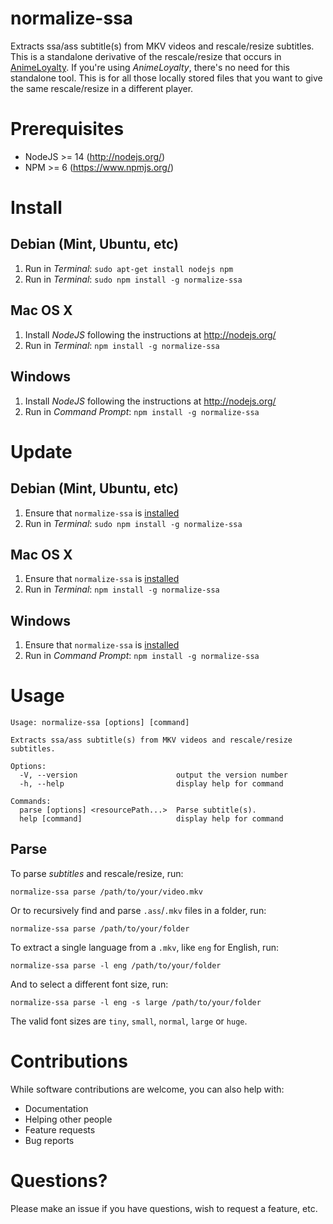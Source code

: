 # normalize-ssa

Extracts ssa/ass subtitle(s) from MKV videos and rescale/resize subtitles. This is a standalone derivative of the rescale/resize that occurs in [AnimeLoyalty](https://github.com/animeloyalty/animeloyalty). If you're using *AnimeLoyalty*, there's no need for this standalone tool. This is for all those locally stored files that you want to give the same rescale/resize in a different player.

# Prerequisites

* NodeJS >= 14 (http://nodejs.org/)
* NPM >= 6 (https://www.npmjs.org/)

# Install

## Debian (Mint, Ubuntu, etc)

1. Run in *Terminal*: `sudo apt-get install nodejs npm`
2. Run in *Terminal*: `sudo npm install -g normalize-ssa`

## Mac OS X

1. Install *NodeJS* following the instructions at http://nodejs.org/
2. Run in *Terminal*: `npm install -g normalize-ssa`

## Windows

1. Install *NodeJS* following the instructions at http://nodejs.org/
2. Run in *Command Prompt*: `npm install -g normalize-ssa`

# Update

## Debian (Mint, Ubuntu, etc)

1. Ensure that `normalize-ssa` is [installed](#Install)
2. Run in *Terminal*: `sudo npm install -g normalize-ssa`

## Mac OS X

1. Ensure that `normalize-ssa` is [installed](#Install)
2. Run in *Terminal*: `npm install -g normalize-ssa`

## Windows

1. Ensure that `normalize-ssa` is [installed](#Install)
2. Run in *Command Prompt*: `npm install -g normalize-ssa`

# Usage

```
Usage: normalize-ssa [options] [command]

Extracts ssa/ass subtitle(s) from MKV videos and rescale/resize subtitles.

Options:
  -V, --version                      output the version number
  -h, --help                         display help for command

Commands:
  parse [options] <resourcePath...>  Parse subtitle(s).
  help [command]                     display help for command
```

## Parse

To parse *subtitles* and rescale/resize, run:

    normalize-ssa parse /path/to/your/video.mkv

Or to recursively find and parse `.ass`/`.mkv` files in a folder, run:

    normalize-ssa parse /path/to/your/folder

To extract a single language from a `.mkv`, like `eng` for English, run:

    normalize-ssa parse -l eng /path/to/your/folder

And to select a different font size, run:

    normalize-ssa parse -l eng -s large /path/to/your/folder

The valid font sizes are `tiny`, `small`, `normal`, `large` or `huge`.

# Contributions

While software contributions are welcome, you can also help with:

* Documentation
* Helping other people
* Feature requests
* Bug reports

# Questions?

Please make an issue if you have questions, wish to request a feature, etc.
